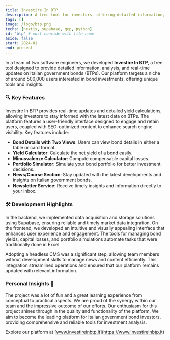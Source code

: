 ```yaml
---
title: Investire In BTP
description: A free tool for investors, offering detailed information, analysis, and real-time updates on Italian government bonds (BTPs).
tags: []
image: /logo/btp.png
techs: [nextjs, supabase, gcp, python]
id: 'btp' # must concide with file name
aside: false
start: 2024-01
end: present
---
```



In a team of two software engineers, we developed **Investire In BTP**, a free tool designed to provide detailed information, analysis, and real-time updates on Italian government bonds (BTPs). Our platform targets a niche of around 500,000 users interested in bond investments, offering unique tools and insights.

### 🔍 Key Features

Investire In BTP provides real-time updates and detailed yield calculations, allowing investors to stay informed with the latest data on BTPs. The platform features a user-friendly interface designed to engage and retain users, coupled with SEO-optimized content to enhance search engine visibility. Key features include:

- **Bond Details with Two Views**: Users can view bond details in either a table or card format.
- **Yield Calculator**: Calculate the net yield of a bond easily.
- **Minusvalenze Calculator**: Compute compensable capital losses.
- **Portfolio Simulator**: Simulate your bond portfolio for better investment decisions.
- **News/Course Section**: Stay updated with the latest developments and insights on Italian government bonds.
- **Newsletter Service**: Receive timely insights and information directly to your inbox.

### 🛠️ Development Highlights

In the backend, we implemented data acquisition and storage solutions using Supabase, ensuring reliable and timely market data integration. On the frontend, we developed an intuitive and visually appealing interface that enhances user experience and engagement. The tools for managing bond yields, capital losses, and portfolio simulations automate tasks that were traditionally done in Excel.

Adopting a headless CMS was a significant step, allowing team members without development skills to manage news and content efficiently. This integration streamlined operations and ensured that our platform remains updated with relevant information.

### Personal Insights 🌟

The project was a lot of fun and a great learning experience from conceptual to practical aspects. We are proud of the synergy within our team and the impressive outcome of our efforts. Our enthusiasm for this project shines through in the quality and functionality of the platform. We aim to become the leading platform for Italian government bond investors, providing comprehensive and reliable tools for investment analysis.

Explore our platform at [www.investireinbtp.it](https://www.investireinbtp.it)